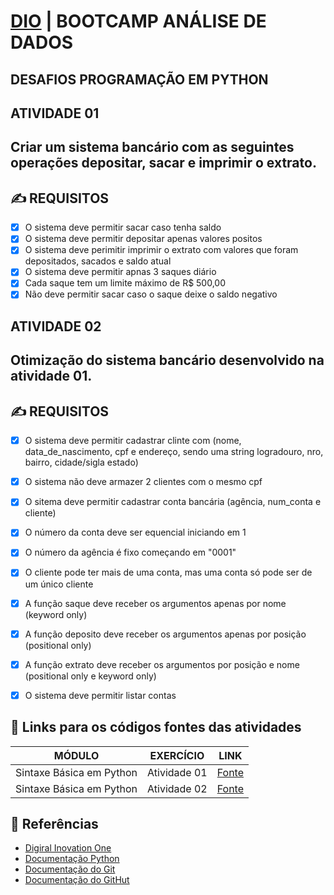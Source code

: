 # [DIO](https://www.dio.me/) | BOOTCAMP ANÁLISE DE DADOS
## DESAFIOS PROGRAMAÇÃO EM PYTHON  
## ATIVIDADE 01
## Criar um sistema bancário com as seguintes operações depositar, sacar e imprimir o extrato.
    
## ✍️ REQUISITOS 
 - [x] O sistema deve permitir sacar caso tenha saldo
 - [x] O sistema deve permitir depositar apenas valores positos 
 - [x] O sistema deve perimitir imprimir o extrato com valores que foram depositados, sacados e saldo atual
 - [x] O sistema deve permitir apnas 3 saques diário 
 - [x] Cada saque tem um limite máximo de R$ 500,00 
 - [x] Não deve permitir sacar caso o saque deixe o saldo negativo

## ATIVIDADE 02
## Otimização do sistema bancário desenvolvido na atividade 01.
    
## ✍️ REQUISITOS 
 - [x] O sistema deve permitir cadastrar clinte com (nome, data_de_nascimento, cpf e endereço, sendo uma string logradouro, nro, bairro, cidade/sigla estado) 
 - [x] O sistema não deve armazer 2 clientes com o mesmo cpf
 - [x] O sitema deve permitir cadastrar conta bancária (agência, num_conta e cliente) 
 - [x] O número da conta deve ser equencial iniciando em 1 
 - [x] O número da agência é fixo começando em "0001" 
 - [x] O cliente pode ter mais de uma conta, mas uma conta só pode ser de um único cliente
 - [x] A função saque deve receber os argumentos apenas por nome (keyword only)
 - [x] A função deposito deve receber os argumentos apenas por posição (positional only)
 - [x] A função extrato deve receber os argumentos por posição e nome (positional only e keyword only)
 - [x] O sistema deve permitir listar contas

 
## 🔗 Links para os códigos fontes das atividades 

| MÓDULO | EXERCÍCIO | LINK |
|--------|-------|---------|
|Sintaxe Básica em Python | Atividade 01 | [Fonte](https://github.com/anderson-si/dio-dados/blob/main/sistema_bancario.py) |
|Sintaxe Básica em Python | Atividade 02 | [Fonte](https://github.com/anderson-si/dio-dados/blob/main/sistema_bancario_otimizado_v1.py) |



## 🔎 Referências 

- [Digiral Inovation One](https://www.dio.me/)
- [Documentação Python](https://docs.python.org/pt-br/3/tutorial/)
- [Documentação do Git](https://git-scm.com/doc) 
- [Documentação do GitHut](https://docs.github.com/pt) 

